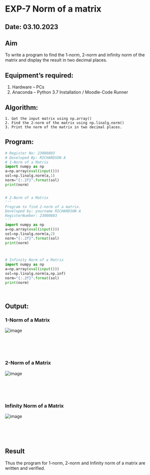# EXP-7 Norm of a matrix
## Date: 03.10.2023
## Aim
To write a program to find the 1-norm, 2-norm and infinity norm of the matrix and display the result in two decimal places.
## Equipment’s required:
1.	Hardware – PCs
2.	Anaconda – Python 3.7 Installation / Moodle-Code Runner
## Algorithm:
	1. Get the input matrix using np.array()   
    2. Find the 2-norm of the matrix using np.linalg.norm()
	3. Print the norm of the matrix in two decimal places.
## Program:
```Python
# Register No: 23000803
# Developed By: RICHARDSON A
# 1-Norm of a Matrix
import numpy as np 
a=np.array(eval(input()))
sol=np.linalg.norm(a,1)
norm="{:.2f}".format(sol)
print(norm)


# 2-Norm of a Matrix
'''
Program to find 2-norm of a matrix.
Developed by: yourname RICHARDSON A
RegisterNumber: 23000803
'''
import numpy as np
a=np.array(eval(input()))
sol=np.linalg.norm(a,2)
norm="{:.2f}".format(sol)
print(norm)



# Infinity Norm of a Matrix
import numpy as np
a=np.array(eval(input()))
sol=np.linalg.norm(a,np.inf)
norm="{:.2f}".format(sol)
print(norm)




```
## Output:
### 1-Norm of a Matrix

![image](https://github.com/Richard01072002/Norm-of-a-matrix/assets/141472248/f80bc0e0-a0fd-447d-8330-24c2ef264d78)

<br> 
<br>
<br>

### 2-Norm of a Matrix

![image](https://github.com/Richard01072002/Norm-of-a-matrix/assets/141472248/60aff56a-75f4-4259-a37e-0ae6e88fd18c)

<br>
<br>
<br>

### Infinity Norm of a Matrix

![image](https://github.com/Richard01072002/Norm-of-a-matrix/assets/141472248/7d552586-1f2b-4a94-837a-1000747e2c13)

<br>
<br>
<br>

## Result
Thus the program for 1-norm, 2-norm and Infinity norm of a matrix are written and verified.
